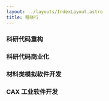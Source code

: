 ```yaml
---
layout: ../layouts/IndexLayout.astro
title: 程晓行
---
```


### 科研代码重构

### 科研代码商业化

### 材料类模拟软件开发

### CAX 工业软件开发
